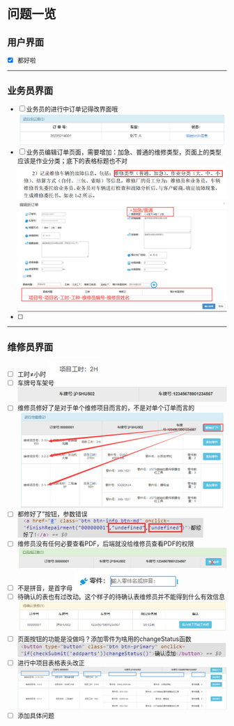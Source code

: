 # 问题一览

## 用户界面

- [x] 都好啦

***

## 业务员界面

- [ ] 业务员的进行中订单记得改界面哦
![](.checklist_images/53ab2528.png)
- [ ] 业务员编辑订单页面，需要增加：加急、普通的维修类型，页面上的类型应该是作业分类；底下的表格标题也不对
![](.checklist_images/ac312821.png)
![](.checklist_images/804b76ec.png)
- [ ] 

***

## 维修员界面

- [ ] 工时≠小时
![](.checklist_images/7ebc8970.png)
- [ ] 车牌号车架号
![](.checklist_images/baa02c67.png)
- [ ] 维修员修好了是对于单个维修项目而言的，不是对单个订单而言的
![](.checklist_images/58ce13a5.png)
- [ ] 都修好了”按钮，参数错误
![](.checklist_images/3853214b.png)
- [ ] 维修员没有任何必要查看PDF，后端就没给维修员查看PDF的权限
![](.checklist_images/3293f136.png)
- [ ] 不是拼音，是首字母
![](.checklist_images/60d4fa36.png)
- [ ] 待确认的表也有过改动。这个样子的待确认表维修员并不能得到什么有效信息
![](.checklist_images/0e7b3329.png)
- [ ] 页面按钮的功能是没做吗？添加零件为啥用的changeStatus函数
![](.checklist_images/8a026eca.png)
- [ ] 进行中项目表格表头改正
![](.checklist_images/be3ce836.png)
- [ ] 添加具体问题